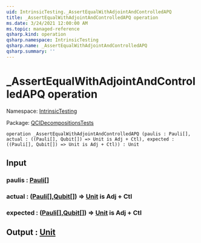 ```yaml
---
uid: IntrinsicTesting._AssertEqualWithAdjointAndControlledAPQ
title: _AssertEqualWithAdjointAndControlledAPQ operation
ms.date: 3/24/2021 12:00:00 AM
ms.topic: managed-reference
qsharp.kind: operation
qsharp.namespace: IntrinsicTesting
qsharp.name: _AssertEqualWithAdjointAndControlledAPQ
qsharp.summary: ''
---
```


# _AssertEqualWithAdjointAndControlledAPQ operation

Namespace: [IntrinsicTesting](xref:IntrinsicTesting)

Package: [QCIDecompositionsTests](https://nuget.org/packages/QCIDecompositionsTests)




```qsharp
operation _AssertEqualWithAdjointAndControlledAPQ (paulis : Pauli[], actual : ((Pauli[], Qubit[]) => Unit is Adj + Ctl), expected : ((Pauli[], Qubit[]) => Unit is Adj + Ctl)) : Unit
```


## Input

### paulis : [Pauli](xref:microsoft.quantum.lang-ref.pauli)[]




### actual : ([Pauli](xref:microsoft.quantum.lang-ref.pauli)[],[Qubit](xref:microsoft.quantum.lang-ref.qubit)[]) => [Unit](xref:microsoft.quantum.lang-ref.unit)  is Adj + Ctl




### expected : ([Pauli](xref:microsoft.quantum.lang-ref.pauli)[],[Qubit](xref:microsoft.quantum.lang-ref.qubit)[]) => [Unit](xref:microsoft.quantum.lang-ref.unit)  is Adj + Ctl





## Output : [Unit](xref:microsoft.quantum.lang-ref.unit)

